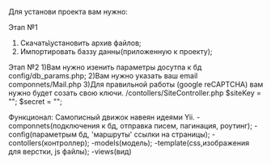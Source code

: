 Для установи проекта вам нужно:

Этап  №1
1) Скачать\установить архив файлов;
2) Импортировать баззу данны(приложенную к проекту);

Этап  №2
1)Вам нужно изенить параметры досутпа к бд config/db_params.php;
2)Вам нужно указать ваш  email componnets/Mail.php
3)Для правильной работы (google reCAPTCHA) вам нужно будет созать свою ключи.
/contollers/SiteController.php
 $siteKey = "";
 $secret = ""; 

Функционал:
Самописный движок навеян идеями Yii.
-componnets(подключения к бд, отправка писем, пагинация, роутинг);
-config(параметрым бд, 'маршруты' ссылки на страницы);
-contollers(контроллер);
-models(модель);
-template(css,изображения для верстки, js файлы);
-views(вид)